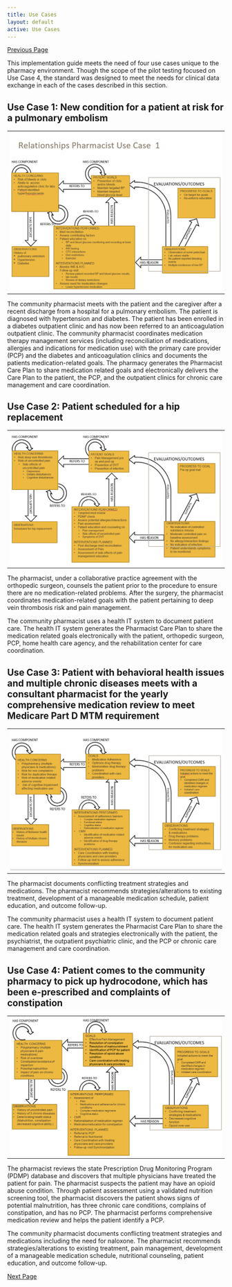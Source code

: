 ```yaml
---
title: Use Cases
layout: default
active: Use Cases
---
```


[Previous Page](Current_Project.html)

This implementation guide meets the need of four use cases unique to the pharmacy environment.  Though the scope of the pilot testing focused on Use Case 4, the standard was designed to meet the needs for clinical data exchange in each of the cases described in this section.

## Use Case 1: New condition for a patient at risk for a pulmonary embolism

<table><tr><td><img src="phcp_use_case_1.png" alt="phcp-use-case-1" /></td></tr></table>

The community pharmacist meets with the patient and the caregiver after a recent discharge from a hospital for a pulmonary embolism. The patient is diagnosed with hypertension and diabetes. The patient has been enrolled in a diabetes outpatient clinic and has now been referred to an anticoagulation outpatient clinic. 
The community pharmacist coordinates medication therapy management services (including reconciliation of medications, allergies and indications for medication use) with the primary care provider (PCP) and the diabetes and anticoagulation clinics and documents the patients medication-related goals. The pharmacy generates the Pharmacist Care Plan to share medication related goals and electronically delivers the Care Plan to the patient, the PCP, and the outpatient clinics for chronic care management and care coordination.

## Use Case 2: Patient scheduled for a hip replacement

<table><tr><td><img src="phcp_use_case_2.png" alt="phcp-use-case-2" /></td></tr></table>

The pharmacist, under a collaborative practice agreement with the orthopedic surgeon, counsels the patient prior to the procedure to ensure there are no medication-related problems. After the surgery, the pharmacist coordinates medication-related goals with the patient pertaining to deep vein thrombosis risk and pain management. 

The community pharmacist uses a health IT system to document patient care. The health IT system generates the Pharmacist Care Plan to share the medication related goals electronically with the patient, orthopedic surgeon, PCP, home health care agency, and the rehabilitation center for care coordination.

## Use Case 3: Patient with behavioral health issues and multiple chronic diseases meets with a consultant pharmacist for the yearly comprehensive medication review to meet Medicare Part D MTM requirement

<table><tr><td><img src="phcp_use_case_3.png" alt="phcp-use-case-3" /></td></tr></table>

The pharmacist documents conflicting treatment strategies and medications. The pharmacist recommends strategies/alterations to existing treatment, development of a manageable medication schedule, patient education, and outcome follow-up.

The community pharmacist uses a health IT system to document patient care. The health IT system generates the Pharmacist Care Plan to share the medication related goals and strategies electronically with the patient, the psychiatrist, the outpatient psychiatric clinic, and the PCP or chronic care management and care coordination.

## Use Case 4: Patient comes to the community pharmacy to pick up hydrocodone, which has been e-prescribed and complaints of constipation

<table><tr><td><img src="phcp_use_case_4.png" alt="phcp-use-case-4" /></td></tr></table>

The pharmacist reviews the state Prescription Drug Monitoring Program (PDMP) database and discovers that multiple physicians have treated the patient for pain. The pharmacist suspects the patient may have an opioid abuse condition. Through patient assessment using a validated nutrition screening tool, the pharmacist discovers the patient shows signs of potential malnutrition, has three chronic care conditions, complains of constipation, and has no PCP. The pharmacist performs comprehensive medication review and helps the patient identify a PCP.

The community pharmacist documents conflicting treatment strategies and medications including the need for naloxone. The pharmacist recommends strategies/alterations to existing treatment, pain management, development of a manageable medication schedule, nutritional counseling, patient education, and outcome follow-up.



[Next Page](Mappings.html)